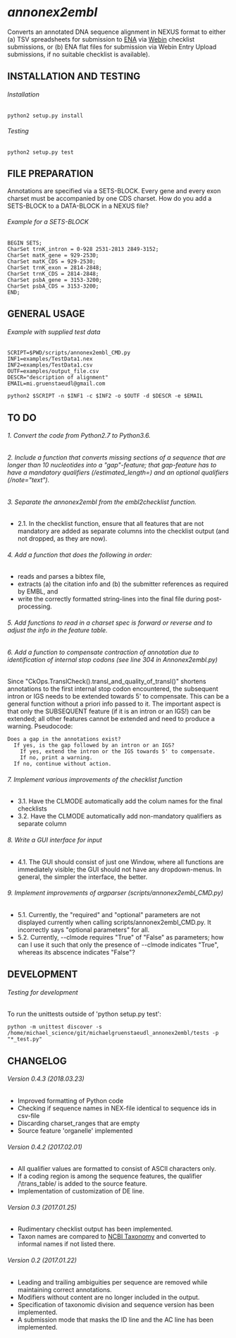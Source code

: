 *annonex2embl*
===================

Converts an annotated DNA sequence alignment in NEXUS format to either 
(a) TSV spreadsheets for submission to [ENA](http://www.ebi.ac.uk/ena) via [Webin](https://www.ebi.ac.uk/ena/submit/sra/#home) checklist submissions, or
(b) ENA flat files for submission via Webin Entry Upload submissions, if no suitable checklist is available).


INSTALLATION AND TESTING
------------------------
###### Installation
```
python2 setup.py install
```

###### Testing
```
python2 setup.py test
```


FILE PREPARATION
----------------
Annotations are specified via a SETS-BLOCK. Every gene and every exon charset must be accompanied by one CDS charset.
How do you add a SETS-BLOCK to a DATA-BLOCK in a NEXUS file?

###### Example for a SETS-BLOCK
```
BEGIN SETS;
CharSet trnK_intron = 0-928 2531-2813 2849-3152;
CharSet matK_gene = 929-2530;
CharSet matK_CDS = 929-2530;
CharSet trnK_exon = 2814-2848;
CharSet trnK_CDS = 2814-2848;
CharSet psbA_gene = 3153-3200;
CharSet psbA_CDS = 3153-3200;
END;
```


GENERAL USAGE
-------------

###### Example with supplied test data
```
SCRIPT=$PWD/scripts/annonex2embl_CMD.py
INF1=examples/TestData1.nex
INF2=examples/TestData1.csv
OUTF=examples/output_file.csv
DESCR="description of alignment"
EMAIL=mi.gruenstaeudl@gmail.com

python2 $SCRIPT -n $INF1 -c $INF2 -o $OUTF -d $DESCR -e $EMAIL
```


TO DO
-----

###### 1. Convert the code from Python2.7 to Python3.6.

###### 2. Include a function that converts missing sections of a sequence that are longer than 10 nucleotides into a "gap"-feature; that gap-feature has to have a mandatory qualifiers (/estimated_length=<integer>) and an optional qualifiers (/note="text").

###### 3. Separate the annonex2embl from the embl2checklist function.
* 2.1. In the checklist function, ensure that all features that are not mandatory are added as separate columns into the checklist output (and not dropped, as they are now).

###### 4. Add a function that does the following in order:
* reads and parses a bibtex file,
* extracts (a) the citation info and (b) the submitter references as required by EMBL, and 
* write the correctly formatted string-lines into the final file during post-processing.

###### 5. Add functions to read in a charset spec is forward or reverse and to adjust the info in the feature table.

###### 6. Add a function to compensate contraction of annotation due to identification of internal stop codons (see line 304 in Annonex2embl.py)
Since "CkOps.TranslCheck().transl_and_quality_of_transl()" shortens annotations to the first internal stop codon 
encountered, the subsequent intron or IGS needs to be extended towards 5' to compensate. This can be a general function without a priori info passed to it. The important aspect is that only the SUBSEQUENT feature (if it is an intron or an IGS!) can be extended; all other features cannot be extended and need to produce a warning.
Pseudocode:
```
Does a gap in the annotations exist?
  If yes, is the gap followed by an intron or an IGS?
    If yes, extend the intron or the IGS towards 5' to compensate.
    If no, print a warning.
  If no, continue without action.
```

###### 7. Implement various improvements of the checklist function
* 3.1. Have the CLMODE automatically add the colum names for the final checklists
* 3.2. Have the CLMODE automatically add non-mandatory qualifiers as separate column

###### 8. Write a GUI interface for input
* 4.1. The GUI should consist of just one Window, where all functions are immediately visible; the GUI should not have any dropdown-menus. In general, the simpler the interface, the better.

###### 9. Implement improvements of argparser (scripts/annonex2embl_CMD.py)
* 5.1. Currently, the "required" and "optional" parameters are not displayed currently when calling scripts/annonex2embl_CMD.py. It incorrectly says "optional parameters" for all.
* 5.2. Currently, --clmode requires "True" of "False" as parameters; how can I use it such that only the presence of --clmode indicates "True", whereas its abscence indicates "False"?


DEVELOPMENT
-----------
###### Testing for development
To run the unittests outside of 'python setup.py test':
```
python -m unittest discover -s /home/michael_science/git/michaelgruenstaeudl_annonex2embl/tests -p "*_test.py"
```


CHANGELOG
---------
###### Version 0.4.3 (2018.03.23)
* Improved formatting of Python code
* Checking if sequence names in NEX-file identical to sequence ids in csv-file
* Discarding charset_ranges that are empty
* Source feature 'organelle' implemented
###### Version 0.4.2 (2017.02.01)
* All qualifier values are formatted to consist of ASCII characters only.
* If a coding region is among the sequence features, the qualifier /\trans_table/ is added to the source feature.
* Implementation of customization of DE line.
###### Version 0.3 (2017.01.25)
* Rudimentary checklist output has been implemented.
* Taxon names are compared to [NCBI Taxonomy](https://www.ncbi.nlm.nih.gov/taxonomy) and converted to informal names if not listed there.
###### Version 0.2 (2017.01.22)
* Leading and trailing ambiguities per sequence are removed while maintaining correct annotations.
* Modifiers without content are no longer included in the output.
* Specification of taxonomic division and sequence version has been implemented.
* A submission mode that masks the ID line and the AC line has been implemented.
